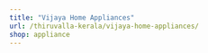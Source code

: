 ```yaml
---
title: "Vijaya Home Appliances"
url: /thiruvalla-kerala/vijaya-home-appliances/
shop: appliance
---
```

